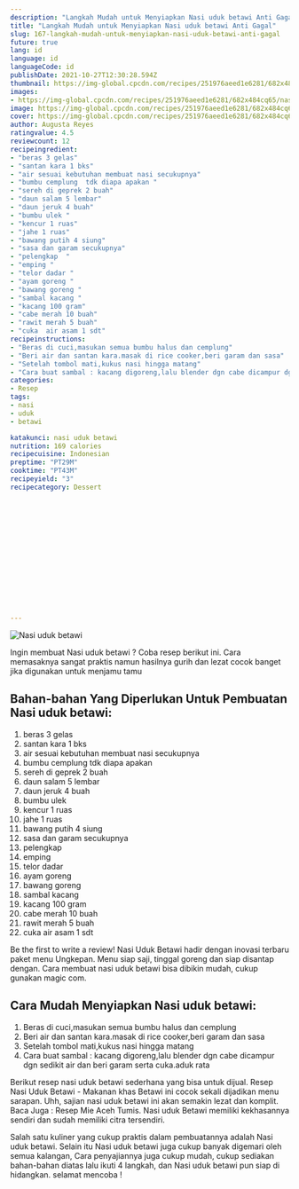 ```yaml
---
description: "Langkah Mudah untuk Menyiapkan Nasi uduk betawi Anti Gagal"
title: "Langkah Mudah untuk Menyiapkan Nasi uduk betawi Anti Gagal"
slug: 167-langkah-mudah-untuk-menyiapkan-nasi-uduk-betawi-anti-gagal
future: true
lang: id
language: id
languageCode: id
publishDate: 2021-10-27T12:30:28.594Z 
thumbnail: https://img-global.cpcdn.com/recipes/251976aeed1e6281/682x484cq65/nasi-uduk-betawi-foto-resep-utama.webp
images:
- https://img-global.cpcdn.com/recipes/251976aeed1e6281/682x484cq65/nasi-uduk-betawi-foto-resep-utama.webp
image: https://img-global.cpcdn.com/recipes/251976aeed1e6281/682x484cq65/nasi-uduk-betawi-foto-resep-utama.webp
cover: https://img-global.cpcdn.com/recipes/251976aeed1e6281/682x484cq65/nasi-uduk-betawi-foto-resep-utama.webp
author: Augusta Reyes
ratingvalue: 4.5
reviewcount: 12
recipeingredient:
- "beras 3 gelas"
- "santan kara 1 bks"
- "air sesuai kebutuhan membuat nasi secukupnya"
- "bumbu cemplung  tdk diapa apakan "
- "sereh di geprek 2 buah"
- "daun salam 5 lembar"
- "daun jeruk 4 buah"
- "bumbu ulek "
- "kencur 1 ruas"
- "jahe 1 ruas"
- "bawang putih 4 siung"
- "sasa dan garam secukupnya"
- "pelengkap  "
- "emping "
- "telor dadar "
- "ayam goreng "
- "bawang goreng "
- "sambal kacang "
- "kacang 100 gram"
- "cabe merah 10 buah"
- "rawit merah 5 buah"
- "cuka  air asam 1 sdt"
recipeinstructions:
- "Beras di cuci,masukan semua bumbu halus dan cemplung"
- "Beri air dan santan kara.masak di rice cooker,beri garam dan sasa"
- "Setelah tombol mati,kukus nasi hingga matang"
- "Cara buat sambal : kacang digoreng,lalu blender dgn cabe dicampur dgn sedikit air dan beri garam serta cuka.aduk rata"
categories:
- Resep
tags:
- nasi
- uduk
- betawi

katakunci: nasi uduk betawi 
nutrition: 169 calories
recipecuisine: Indonesian
preptime: "PT29M"
cooktime: "PT43M"
recipeyield: "3"
recipecategory: Dessert


     
    
    
    
    
    
    
    
    
    
    
      
    
---
```



![Nasi uduk betawi](https://img-global.cpcdn.com/recipes/251976aeed1e6281/682x484cq65/nasi-uduk-betawi-foto-resep-utama.webp)

Ingin membuat Nasi uduk betawi ? Coba resep berikut ini. Cara memasaknya sangat praktis namun hasilnya gurih dan lezat cocok banget jika digunakan untuk menjamu tamu

<!--inarticleads1-->

## Bahan-bahan Yang Diperlukan Untuk Pembuatan Nasi uduk betawi:

1. beras 3 gelas
1. santan kara 1 bks
1. air sesuai kebutuhan membuat nasi secukupnya
1. bumbu cemplung  tdk diapa apakan 
1. sereh di geprek 2 buah
1. daun salam 5 lembar
1. daun jeruk 4 buah
1. bumbu ulek 
1. kencur 1 ruas
1. jahe 1 ruas
1. bawang putih 4 siung
1. sasa dan garam secukupnya
1. pelengkap  
1. emping 
1. telor dadar 
1. ayam goreng 
1. bawang goreng 
1. sambal kacang 
1. kacang 100 gram
1. cabe merah 10 buah
1. rawit merah 5 buah
1. cuka  air asam 1 sdt

Be the first to write a review! Nasi Uduk Betawi hadir dengan inovasi terbaru paket menu Ungkepan. Menu siap saji, tinggal goreng dan siap disantap dengan. Cara membuat nasi uduk betawi bisa dibikin mudah, cukup gunakan magic com. 

<!--inarticleads2-->

## Cara Mudah Menyiapkan Nasi uduk betawi:

1. Beras di cuci,masukan semua bumbu halus dan cemplung
1. Beri air dan santan kara.masak di rice cooker,beri garam dan sasa
1. Setelah tombol mati,kukus nasi hingga matang
1. Cara buat sambal : kacang digoreng,lalu blender dgn cabe dicampur dgn sedikit air dan beri garam serta cuka.aduk rata


Berikut resep nasi uduk betawi sederhana yang bisa untuk dijual. Resep Nasi Uduk Betawi - Makanan khas Betawi ini cocok sekali dijadikan menu sarapan. Uhh, sajian nasi uduk betawi ini akan semakin lezat dan komplit. Baca Juga : Resep Mie Aceh Tumis. Nasi uduk Betawi memiliki kekhasannya sendiri dan sudah memiliki citra tersendiri. 

Salah satu kuliner yang cukup praktis dalam pembuatannya adalah  Nasi uduk betawi. Selain itu  Nasi uduk betawi  juga cukup banyak digemari oleh semua kalangan, Cara penyajiannya juga cukup mudah, cukup sediakan bahan-bahan diatas lalu ikuti 4 langkah, dan  Nasi uduk betawi  pun siap di hidangkan. selamat mencoba !
